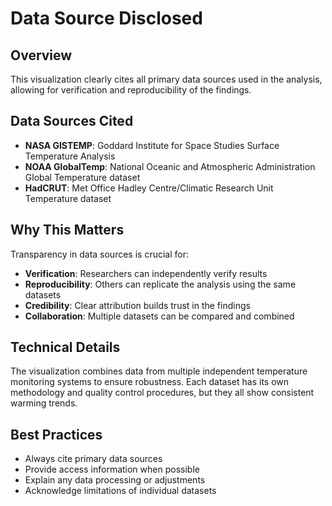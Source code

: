 # Data Source Disclosed

## Overview
This visualization clearly cites all primary data sources used in the analysis, allowing for verification and reproducibility of the findings.

## Data Sources Cited
- **NASA GISTEMP**: Goddard Institute for Space Studies Surface Temperature Analysis
- **NOAA GlobalTemp**: National Oceanic and Atmospheric Administration Global Temperature dataset
- **HadCRUT**: Met Office Hadley Centre/Climatic Research Unit Temperature dataset

## Why This Matters
Transparency in data sources is crucial for:
- **Verification**: Researchers can independently verify results
- **Reproducibility**: Others can replicate the analysis using the same datasets
- **Credibility**: Clear attribution builds trust in the findings
- **Collaboration**: Multiple datasets can be compared and combined

## Technical Details
The visualization combines data from multiple independent temperature monitoring systems to ensure robustness. Each dataset has its own methodology and quality control procedures, but they all show consistent warming trends.

## Best Practices
- Always cite primary data sources
- Provide access information when possible
- Explain any data processing or adjustments
- Acknowledge limitations of individual datasets 